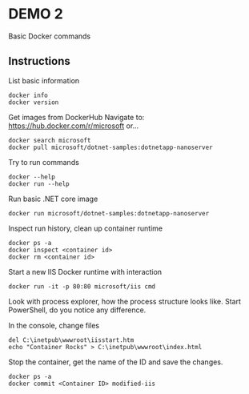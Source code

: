 DEMO 2
=====================

Basic Docker commands

Instructions
------------

List basic information
```console
docker info
docker version
```

Get images from DockerHub
Navigate to: https://hub.docker.com/r/microsoft or...
```console
docker search microsoft
docker pull microsoft/dotnet-samples:dotnetapp-nanoserver
```

Try to run commands
```console
docker --help
docker run --help
```

Run basic .NET core image
```console
docker run microsoft/dotnet-samples:dotnetapp-nanoserver
```

Inspect run history, clean up container runtime
```console
docker ps -a
docker inspect <container id>
docker rm <container id>
```

Start a new IIS Docker runtime with interaction
```console
docker run -it -p 80:80 microsoft/iis cmd
```
Look with process explorer, how the process structure looks like.
Start PowerShell, do you notice any difference.

In the console, change files
```console
del C:\inetpub\wwwroot\iisstart.htm
echo "Container Rocks" > C:\inetpub\wwwroot\index.html
```

Stop the container, get the name of the ID and save the changes.
```console
docker ps -a
docker commit <Container ID> modified-iis
```